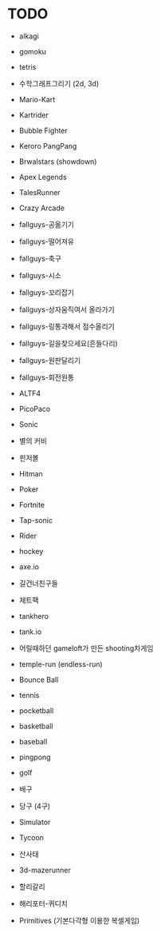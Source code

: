 # TODO

- alkagi
- gomoku
- tetris
- 수학그래프그리기 (2d, 3d)
  
- Mario-Kart
- Kartrider
- Bubble Fighter
- Keroro PangPang
- Brwalstars (showdown)
- Apex Legends
- TalesRunner
- Crazy Arcade
- fallguys-공옮기기
- fallguys-떨어져유
- fallguys-축구
- fallguys-시소
- fallguys-꼬리잡기
- fallguys-상자움직여서 올라가기
- fallguys-링통과해서 점수올리기
- fallguys-길을찾으세요(흔들다리)
- fallguys-원판달리기
- fallguys-회전원통
- ALTF4
- PicoPaco
- Sonic
- 별의 커비
- 핀저볼
- Hitman
- Poker
- Fortnite
  
- Tap-sonic
- Rider
- hockey
- axe.io
- 길건너친구들
- 제트팩
- tankhero
- tank.io
- 어릴때하던 gameloft가 만든 shooting차게임
- temple-run (endless-run)
- Bounce Ball
  
- tennis
- pocketball
- basketball
- baseball
- pingpong
- golf
- 배구
- 당구 (4구)

- Simulator
- Tycoon
- 산사태
- 3d-mazerunner
- 할리갈리
- 해리포터-퀴디치
- Primitives (기본다각형 이용한 복셀게임)

<!-- - Go-Stop -->
<!-- - 물수제비 -->
<!-- - voxel-based game -->
<!-- Rumicube -->